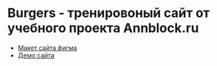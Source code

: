 # Burgers - тренировоный сайт от учебного проекта Annblock.ru

* [Макет сайта фигма](https://www.figma.com/file/vcjwapDaZnUrF95yykrlpu/Burgers-Menu?node-id=0%3A1)
* [Демо сайта](https://ishebarshina.github.io/Module01-Burger/menu.html)